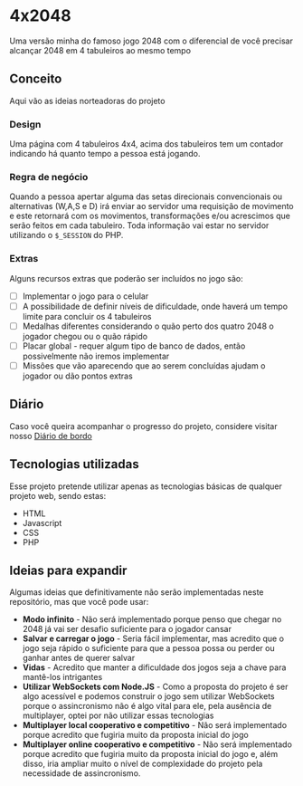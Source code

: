 # 4x2048
Uma versão minha do famoso jogo 2048 com o diferencial de você precisar alcançar 2048 em 4 tabuleiros ao mesmo tempo

## Conceito
Aqui vão as ideias norteadoras do projeto

### Design
Uma página com 4 tabuleiros 4x4, acima dos tabuleiros tem um contador indicando há quanto tempo a pessoa está jogando.

### Regra de negócio
Quando a pessoa apertar alguma das setas direcionais convencionais ou alternativas (W,A,S e D) irá enviar ao servidor uma requisição de movimento e este retornará com os movimentos, transformações e/ou acrescimos que serão feitos em cada tabuleiro. Toda informação vai estar no servidor utilizando o `$_SESSION` do PHP.

### Extras
Alguns recursos extras que poderão ser incluídos no jogo são:
- [ ] Implementar o jogo para o celular
- [ ] A possibilidade de definir níveis de dificuldade, onde haverá um tempo limite para concluir os 4 tabuleiros
- [ ] Medalhas diferentes considerando o quão perto dos quatro 2048 o jogador chegou ou o quão rápido
- [ ] Placar global - requer algum tipo de banco de dados, então possivelmente não iremos implementar
- [ ] Missôes que vão aparecendo que ao serem concluídas ajudam o jogador ou dão pontos extras

## Diário
Caso você queira acompanhar o progresso do projeto, considere visitar nosso [Diário de bordo](https://github.com/samuel-ifrs/4x2048/issues/1)

## Tecnologias utilizadas
Esse projeto pretende utilizar apenas as tecnologias básicas de qualquer projeto web, sendo estas:
- HTML
- Javascript
- CSS
- PHP

## Ideias para expandir
Algumas ideias que definitivamente não serão implementadas neste repositório, mas que você pode usar:
- **Modo infinito** - Não será implementado porque penso que chegar no 2048 já vai ser desafio suficiente para o jogador cansar
- **Salvar e carregar o jogo** - Seria fácil implementar, mas acredito que o jogo seja rápido o suficiente para que a pessoa possa ou perder ou ganhar antes de querer salvar
- **Vidas** - Acredito que manter a dificuldade dos jogos seja a chave para mantê-los intrigantes
- **Utilizar WebSockets com Node.JS** - Como a proposta do projeto é ser algo acessível e podemos construir o jogo sem utilizar WebSockets porque o assincronismo não é algo vital para ele, pela ausência de multiplayer, optei por não utilizar essas tecnologias
- **Multiplayer local cooperativo e competitivo** - Não será implementado porque acredito que fugiria muito da proposta inicial do jogo
- **Multiplayer online cooperativo e competitivo** - Não será implementado porque acredito que fugiria muito da proposta inicial do jogo e, além disso, iria ampliar muito o nível de complexidade do projeto pela necessidade de assincronismo.
